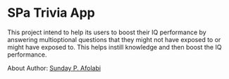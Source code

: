# SPa Trivia App

This project intend to help its users to boost their IQ performance by answering multioptional questions that they might not have exposed to or might have exposed to. This helps instill knowledge and then boost the IQ performance.

About Author:
[Sunday P. Afolabi](https://linkedin.com/in/sunday-p-afolabi)
